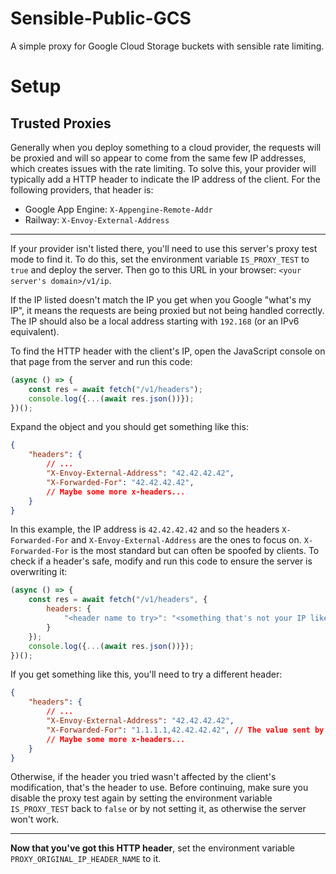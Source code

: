 # Sensible-Public-GCS
A simple proxy for Google Cloud Storage buckets with sensible rate limiting.

# Setup
## Trusted Proxies
Generally when you deploy something to a cloud provider, the requests will be proxied and will so appear to come from the same few IP addresses, which creates issues with the rate limiting. To solve this, your provider will typically add a HTTP header to indicate the IP address of the client. For the following providers, that header is:

 * Google App Engine: `X-Appengine-Remote-Addr`
 * Railway: `X-Envoy-External-Address`

---

If your provider isn't listed there, you'll need to use this server's proxy test mode to find it. To do this, set the environment variable `IS_PROXY_TEST` to `true` and deploy the server. Then go to this URL in your browser: `<your server's domain>/v1/ip`.

If the IP listed doesn't match the IP you get when you Google "what's my IP", it means the requests are being proxied but not being handled correctly. The IP should also be a local address starting with `192.168` (or an IPv6 equivalent).

To find the HTTP header with the client's IP, open the JavaScript console on that page from the server and run this code:

```js
(async () => {
	const res = await fetch("/v1/headers");
	console.log({...(await res.json())});
})();
```

Expand the object and you should get something like this:

```json
{
	"headers": {
		// ...
		"X-Envoy-External-Address": "42.42.42.42",
		"X-Forwarded-For": "42.42.42.42",
		// Maybe some more x-headers...
	}
}
```

In this example, the IP address is `42.42.42.42` and so the headers `X-Forwarded-For` and `X-Envoy-External-Address` are the ones to focus on. `X-Forwarded-For` is the most standard but can often be spoofed by clients. To check if a header's safe, modify and run this code to ensure the server is overwriting it:

```js
(async () => {
	const res = await fetch("/v1/headers", {
		headers: {
			"<header name to try>": "<something that's not your IP like 1.1.1.1>"
		}
	});
	console.log({...(await res.json())});
})();
```

If you get something like this, you'll need to try a different header:

```json
{
	"headers": {
		// ...
		"X-Envoy-External-Address": "42.42.42.42",
		"X-Forwarded-For": "1.1.1.1,42.42.42.42", // The value sent by the client got merged in
		// Maybe some more x-headers...
	}
}
```

Otherwise, if the header you tried wasn't affected by the client's modification, that's the header to use. Before continuing, make sure you disable the proxy test again by setting the environment variable `IS_PROXY_TEST` back to `false` or by not setting it, as otherwise the server won't work.

---

**Now that you've got this HTTP header**, set the environment variable `PROXY_ORIGINAL_IP_HEADER_NAME` to it.